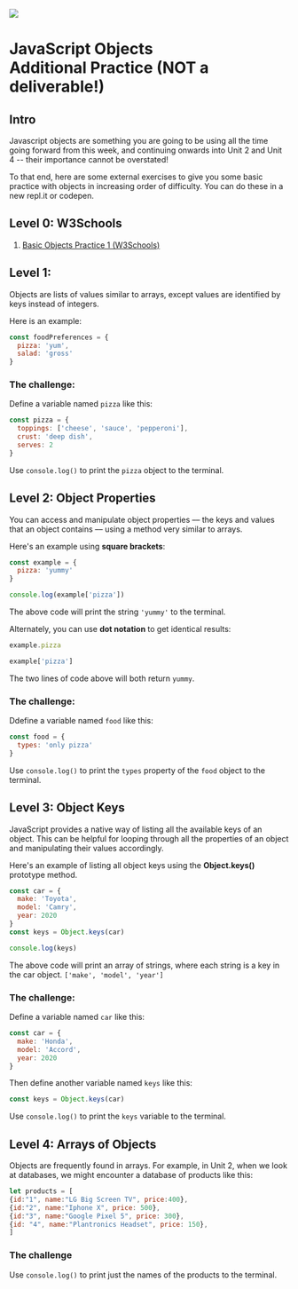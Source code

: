 ![](https://i.imgur.com/hGEeDR1.png)

# JavaScript Objects<br> Additional Practice (NOT a deliverable!)

## Intro

Javascript objects are something you are going to be using all the time going forward from this week, and continuing onwards 
into Unit 2 and Unit 4 -- their importance cannot be overstated!

To that end, here are some external exercises to give you some basic practice with objects in increasing order of difficulty. You can do these in a new repl.it or codepen.

## Level 0: W3Schools
<ol>
  <li><a href="https://www.w3schools.com/js/exercise_js.asp?filename=exercise_js_objects1">Basic Objects Practice 1 (W3Schools)</a></li>
</ol>

## Level 1:

Objects are lists of values similar to arrays, except values are identified by keys instead of integers.

Here is an example:

```js
const foodPreferences = {
  pizza: 'yum',
  salad: 'gross'
}
```

### The challenge:

Define a variable named `pizza` like this:

```js
const pizza = {
  toppings: ['cheese', 'sauce', 'pepperoni'],
  crust: 'deep dish',
  serves: 2
}
```

Use `console.log()` to print the `pizza` object to the terminal.


## Level 2: Object Properties

You can access and manipulate object properties –– the keys and values that an object contains –– using a method very similar to arrays.

Here's an example using **square brackets**:

```js
const example = {
  pizza: 'yummy'
}

console.log(example['pizza'])
```

The above code will print the string `'yummy'` to the terminal.

Alternately, you can use **dot notation** to get identical results:

```js
example.pizza

example['pizza']
```

The two lines of code above will both return `yummy`.

### The challenge:

Ddefine a variable named `food` like this:

```js
const food = {
  types: 'only pizza'
}
```

Use `console.log()` to print the `types` property of the `food` object to the terminal.

## Level 3: Object Keys

JavaScript provides a native way of listing all the available keys of an object. This can be helpful for looping through all the properties of an object and manipulating their values accordingly.

Here's an example of listing all object keys using the **Object.keys()**
prototype method.

```js
const car = {
  make: 'Toyota',
  model: 'Camry',
  year: 2020
}
const keys = Object.keys(car)

console.log(keys)
```

The above code will print an array of strings, where each string is a key in the car object. `['make', 'model', 'year']`

### The challenge:

Define a variable named `car` like this:

```js
const car = {
  make: 'Honda',
  model: 'Accord',
  year: 2020
}
```

Then define another variable named `keys` like this:
```js
const keys = Object.keys(car)
```

Use `console.log()` to print the `keys` variable to the terminal.

## Level 4: Arrays of Objects

Objects are frequently found in arrays. For example, in Unit 2, when we look at databases, we might encounter a database of products like this:

```js
let products = [
{id:"1", name:"LG Big Screen TV", price:400},
{id:"2", name:"Iphone X", price: 500},
{id:"3", name:"Google Pixel 5", price: 300},
{id: "4", name:"Plantronics Headset", price: 150},
]
```

### The challenge

Use `console.log()` to print just the names of the products to the terminal.

